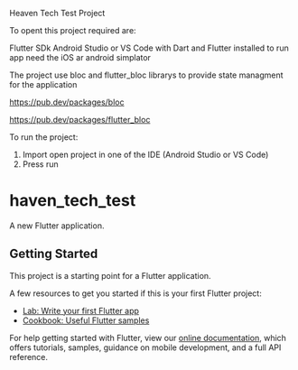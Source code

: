 
Heaven Tech Test Project

To opent this project required are:

Flutter SDk 
Android Studio or VS Code with Dart and Flutter installed 
to run app need the iOS ar android simplator


The project use
bloc and flutter_bloc librarys to provide state managment for the application

https://pub.dev/packages/bloc

https://pub.dev/packages/flutter_bloc

To run the project:
1. Import open project in one of the IDE (Android Studio or VS Code)
2. Press run

# haven_tech_test

A new Flutter application.

## Getting Started

This project is a starting point for a Flutter application.

A few resources to get you started if this is your first Flutter project:

- [Lab: Write your first Flutter app](https://flutter.dev/docs/get-started/codelab)
- [Cookbook: Useful Flutter samples](https://flutter.dev/docs/cookbook)

For help getting started with Flutter, view our
[online documentation](https://flutter.dev/docs), which offers tutorials,
samples, guidance on mobile development, and a full API reference.
